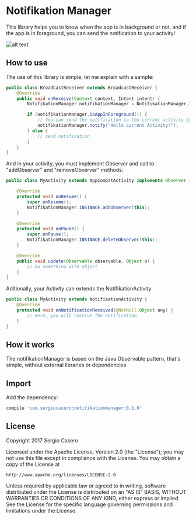 Notifikation Manager
===================
This library helps you to know when the app is in background or not, and if the app is in foreground, you can send the notification to your activity!


![alt text](https://github.com/sergiocasero/NotifikationManager/blob/master/art/sample.gif "Sample")


How to use
-------------
The use of this library is simple, let me explain with a sample:

```java
public class BroadCastReceiver extends BroadcastReceiver {
    @Override
    public void onReceive(Context context, Intent intent) {
        NotifikationManager notifikationManager = NotifikationManager.INSTANCE;

        if (notifikationManager.isAppInForeground()) {
            // You can send the notification to the current activity by calling "notify"
            notifikationManager.notify("Hello current Activity!");
        } else {
            // send notification
        }
    }
}
```

And in your activity, you must implement Observer and call to "addObserver" and "removeObverver" methods:
```java
public class MyActivity extends AppCompatActivity implements Observer {

    @Override
    protected void onResume() {
        super.onResume();
        NotifikationManager.INSTANCE.addObserver(this);
    }

    @Override
    protected void onPause() {
        super.onPause();
        NotifikationManager.INSTANCE.deleteObserver(this);
    }

    @Override
    public void update(Observable observable, Object o) {
        // Do something with object
    }
}
```

Aditionally, your Activity can extends the NotifikationActivity
```java
public class MyActivity extends NotifikationActivity {
    @Override
    protected void onNotificationReceived(@NotNull Object any) {
        // Here, you will receive the notification
    }
}
```
How it works
-------------
The notifikationManager is based on the Java Observable pattern, that's simple, without external libraries or dependencies

Import
-------------
Add the dependency:
```groovy
compile 'com.sergiocasero:notifikationmanager:0.1.0'
```
License
-------------
Copyright 2017 Sergio Casero

Licensed under the Apache License, Version 2.0 (the "License");
you may not use this file except in compliance with the License.
You may obtain a copy of the License at

    http://www.apache.org/licenses/LICENSE-2.0

Unless required by applicable law or agreed to in writing, software
distributed under the License is distributed on an "AS IS" BASIS,
WITHOUT WARRANTIES OR CONDITIONS OF ANY KIND, either express or implied.
See the License for the specific language governing permissions and
limitations under the License.
